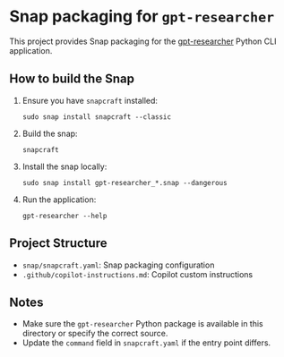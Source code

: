 # Snap packaging for `gpt-researcher`

This project provides Snap packaging for the [gpt-researcher](https://github.com/assafelovic/gpt-researcher) Python CLI application.

## How to build the Snap

1. Ensure you have `snapcraft` installed:
   ```fish
   sudo snap install snapcraft --classic
   ```
2. Build the snap:
   ```fish
   snapcraft
   ```
3. Install the snap locally:
   ```fish
   sudo snap install gpt-researcher_*.snap --dangerous
   ```
4. Run the application:
   ```fish
   gpt-researcher --help
   ```

## Project Structure
- `snap/snapcraft.yaml`: Snap packaging configuration
- `.github/copilot-instructions.md`: Copilot custom instructions

## Notes
- Make sure the `gpt-researcher` Python package is available in this directory or specify the correct source.
- Update the `command` field in `snapcraft.yaml` if the entry point differs.
